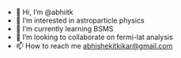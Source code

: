 - 👋 Hi, I’m @abhiitk
- 👀 I’m interested in astroparticle physics
- 🌱 I’m currently learning BSMS
- 💞️ I’m looking to collaborate on fermi-lat analysis
- 📫 How to reach me abhishekitkikar@gmail.com

<!---
abhiitk/abhiitk is a ✨ special ✨ repository because its `README.md` (this file) appears on your GitHub profile.
You can click the Preview link to take a look at your changes.
--->
